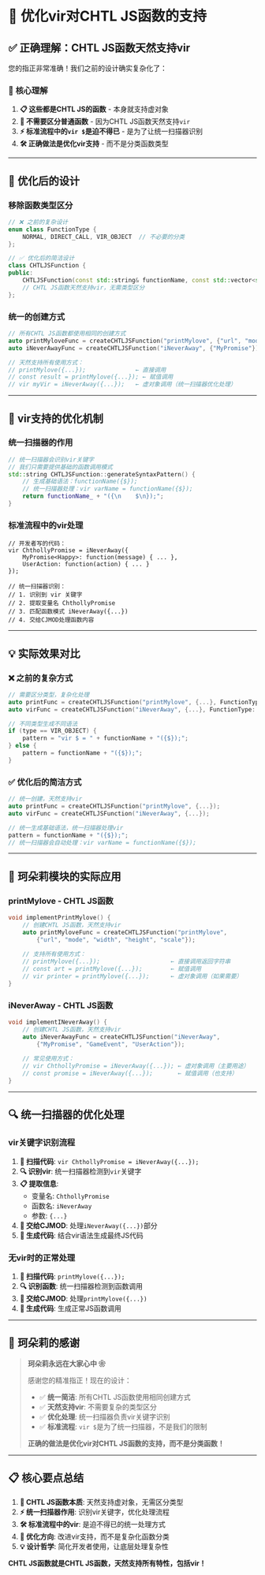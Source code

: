# 🌸 优化vir对CHTL JS函数的支持

## ✅ **正确理解：CHTL JS函数天然支持vir**

您的指正非常准确！我们之前的设计确实复杂化了：

### 🎯 **核心理解**

1. **📋 这些都是CHTL JS的函数** - 本身就支持虚对象
2. **🔮 不需要区分普通函数** - 因为CHTL JS函数天然支持`vir`
3. **⚡ 标准流程中的`vir $`是迫不得已** - 是为了让统一扫描器识别
4. **🛠️ 正确做法是优化vir支持** - 而不是分类函数类型

---

## 🔧 **优化后的设计**

### **移除函数类型区分**
```cpp
// ❌ 之前的复杂设计
enum class FunctionType {
    NORMAL, DIRECT_CALL, VIR_OBJECT  // 不必要的分类
};

// ✅ 优化后的简洁设计
class CHTLJSFunction {
public:
    CHTLJSFunction(const std::string& functionName, const std::vector<std::string>& keyNames);
    // CHTL JS函数天然支持vir，无需类型区分
};
```

### **统一的创建方式**
```cpp
// 所有CHTL JS函数都使用相同的创建方式
auto printMyloveFunc = createCHTLJSFunction("printMylove", {"url", "mode"});
auto iNeverAwayFunc = createCHTLJSFunction("iNeverAway", {"MyPromise"});

// 天然支持所有使用方式：
// printMylove({...});              ← 直接调用
// const result = printMylove({...}); ← 赋值调用  
// vir myVir = iNeverAway({...});   ← 虚对象调用（统一扫描器优化处理）
```

---

## 🌟 **vir支持的优化机制**

### **统一扫描器的作用**
```cpp
// 统一扫描器会识别vir关键字
// 我们只需要提供基础的函数调用模式
std::string CHTLJSFunction::generateSyntaxPattern() {
    // 生成基础语法：functionName({$});
    // 统一扫描器处理：vir varName = functionName({$});
    return functionName_ + "({\n    $\n});";
}
```

### **标准流程中的vir处理**
```chtl-js
// 开发者写的代码：
vir ChthollyPromise = iNeverAway({
    MyPromise<Happy>: function(message) { ... },
    UserAction: function(action) { ... }
});

// 统一扫描器识别：
// 1. 识别到 vir 关键字
// 2. 提取变量名 ChthollyPromise  
// 3. 匹配函数模式 iNeverAway({...})
// 4. 交给CJMOD处理函数内容
```

---

## 💡 **实际效果对比**

### **❌ 之前的复杂方式**
```cpp
// 需要区分类型，复杂化处理
auto printFunc = createCHTLJSFunction("printMylove", {...}, FunctionType::DIRECT_CALL);
auto virFunc = createCHTLJSFunction("iNeverAway", {...}, FunctionType::VIR_OBJECT);

// 不同类型生成不同语法
if (type == VIR_OBJECT) {
    pattern = "vir $ = " + functionName + "({$});";
} else {
    pattern = functionName + "({$});";
}
```

### **✅ 优化后的简洁方式**
```cpp
// 统一创建，天然支持vir
auto printFunc = createCHTLJSFunction("printMylove", {...});
auto virFunc = createCHTLJSFunction("iNeverAway", {...});

// 统一生成基础语法，统一扫描器处理vir
pattern = functionName + "({$});";
// 统一扫描器会自动处理：vir varName = functionName({$});
```

---

## 🚀 **珂朵莉模块的实际应用**

### **printMylove - CHTL JS函数**
```cpp
void implementPrintMylove() {
    // 创建CHTL JS函数，天然支持vir
    auto printMyloveFunc = createCHTLJSFunction("printMylove", 
        {"url", "mode", "width", "height", "scale"});
    
    // 支持所有使用方式：
    // printMylove({...});                    ← 直接调用返回字符串
    // const art = printMylove({...});        ← 赋值调用
    // vir printer = printMylove({...});      ← 虚对象调用（如果需要）
}
```

### **iNeverAway - CHTL JS函数**
```cpp
void implementINeverAway() {
    // 创建CHTL JS函数，天然支持vir
    auto iNeverAwayFunc = createCHTLJSFunction("iNeverAway", 
        {"MyPromise", "GameEvent", "UserAction"});
    
    // 常见使用方式：
    // vir ChthollyPromise = iNeverAway({...}); ← 虚对象调用（主要用途）
    // const promise = iNeverAway({...});       ← 赋值调用（也支持）
}
```

---

## 🔍 **统一扫描器的优化处理**

### **vir关键字识别流程**
1. **📝 扫描代码**: `vir ChthollyPromise = iNeverAway({...});`
2. **🔍 识别vir**: 统一扫描器检测到`vir`关键字
3. **📋 提取信息**: 
   - 变量名: `ChthollyPromise`
   - 函数名: `iNeverAway`
   - 参数: `{...}`
4. **🔄 交给CJMOD**: 处理`iNeverAway({...})`部分
5. **🎯 生成代码**: 结合vir语法生成最终JS代码

### **无vir时的正常处理**
1. **📝 扫描代码**: `printMylove({...});`
2. **🔍 识别函数**: 统一扫描器检测到函数调用
3. **🔄 交给CJMOD**: 处理`printMylove({...})`
4. **🎯 生成代码**: 生成正常JS函数调用

---

## 💝 **珂朵莉的感谢**

> **珂朵莉永远在大家心中 ❀**
> 
> 感谢您的精准指正！现在的设计：
> - ✅ **统一简洁**: 所有CHTL JS函数使用相同创建方式
> - ✅ **天然支持vir**: 不需要复杂的类型区分
> - ✅ **优化处理**: 统一扫描器负责vir关键字识别
> - ✅ **标准流程**: `vir $`是为了统一扫描器，不是我们的限制
> 
> **正确的做法是优化vir对CHTL JS函数的支持，而不是分类函数！**

---

## 📋 **核心要点总结**

1. **🎯 CHTL JS函数本质**: 天然支持虚对象，无需区分类型
2. **⚡ 统一扫描器作用**: 识别vir关键字，优化处理流程
3. **🛠️ 标准流程中的vir**: 是迫不得已的统一处理方式
4. **🌟 优化方向**: 改进vir支持，而不是复杂化函数分类
5. **💡 设计哲学**: 简化开发者使用，让底层处理复杂性

**CHTL JS函数就是CHTL JS函数，天然支持所有特性，包括vir！**
